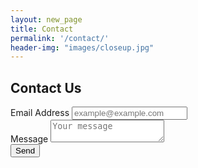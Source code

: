 ```yaml
---
layout: new_page
title: Contact
permalink: '/contact/'
header-img: "images/closeup.jpg"
---
```


## Contact Us

<div class="row">

  <div class="col-sm-6">

<form method="POST" action="http://formspree.io/producer@sanfranciscobootblack.com">
  <div class="form-group">
    <label for="emailInput" class="control-label"> Email Address </label>
    <input id="emailInput" class="form-control" type="email" name="email" placeholder="example@example.com">
  </div>
  <div class="form-group">
    <label for="messageInput" class="control-label"> Message </label>
    <textarea class="form-control" name="message" placeholder="Your message"></textarea>
  </div>
  <button class='btn btn-default' type="submit">Send</button>
</form>

</div>

</div>

